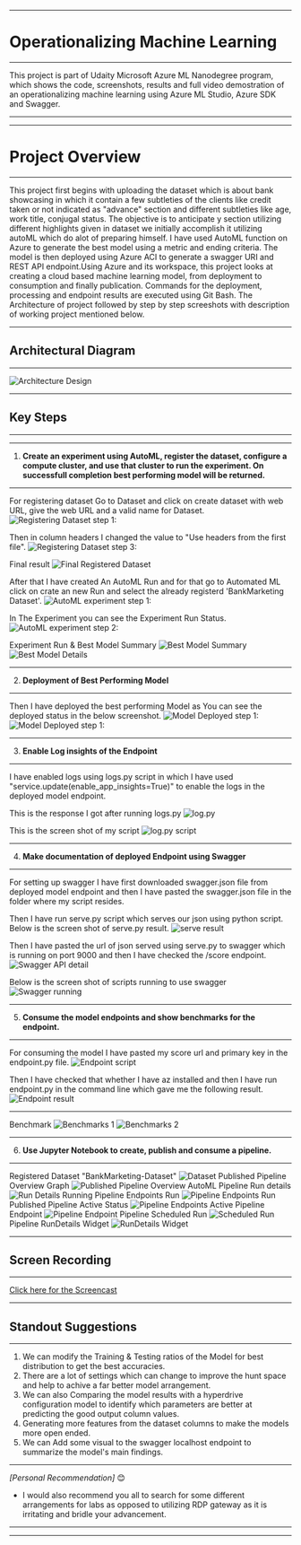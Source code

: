 ***
# Operationalizing Machine Learning
***
This project is part of Udaity Microsoft Azure ML Nanodegree program, which shows the code, screenshots, results and full video demostration of an operationalizing machine learning using Azure ML Studio, Azure SDK and Swagger.
***
***

# Project Overview
***
This project first begins with uploading the dataset which is about bank showcasing in which it contain a few subtleties of the clients like credit taken or not indicated as "advance" section and different subtleties like age, work title, conjugal status. The objective is to anticipate y section utilizing different highlights given in dataset we initially accomplish it utilizing autoML which do alot of preparing himself. I have used AutoML function on Azure to generate the best model using a metric and ending criteria. The model is then deployed using Azure ACI to generate a swagger URI and REST API endpoint.Using Azure and its workspace, this project looks at creating a cloud based machine learning model, from deployment to consumption and finally publication. Commands for the deployment, processing and endpoint results are executed using Git Bash.
The Architecture of project followed by step by step screeshots with description of working project mentioned below.
***

## Architectural Diagram
***
![Architecture Design](https://github.com/yash872/operationalizing-machine-learning/blob/master/Images/Project-Architecture.png)
***

## Key Steps
***
***
1. **Create an experiment using AutoML, register the dataset, configure a compute cluster, and use that cluster to run the experiment. On successfull completion best performing model will be returned.**
***
For registering dataset Go to Dataset and click on create dataset with web URL, give the web URL and a valid name for Dataset. 
![Registering Dataset step 1:](https://github.com/yash872/operationalizing-machine-learning/blob/master/Images/dataset-1.JPG)

Then in column headers I changed the value to "Use headers from the first file".
![Registering Dataset step 3:](https://github.com/yash872/operationalizing-machine-learning/blob/master/Images/dataset-2.JPG)

Final result
![Final Registered Dataset](https://github.com/yash872/operationalizing-machine-learning/blob/master/Images/dataset-3.JPG)

After that I have created An AutoML Run and for that go to Automated ML click on crate an new Run and select the already registerd 'BankMarketing Dataset'. 
![AutoML experiment step 1:](https://github.com/yash872/operationalizing-machine-learning/blob/master/Images/automl-1.JPG)

In The Experiment you can see the Experiment Run Status.
![AutoML experiment step 2:](https://github.com/yash872/operationalizing-machine-learning/blob/master/Images/automl-4.JPG)

Experiment Run & Best Model Summary
![Best Model Summary](https://github.com/yash872/operationalizing-machine-learning/blob/master/Images/automl-2.JPG)
![Best Model Details](https://github.com/yash872/operationalizing-machine-learning/blob/master/Images/automl-3.JPG)
***

2. **Deployment of Best Performing Model**
***
Then I have deployed the best performing Model as You can see the deployed status in the below screenshot.
![Model Deployed step 1:](https://github.com/yash872/operationalizing-machine-learning/blob/master/Images/Model-deploy-1.JPG)
![Model Deployed step 1:](https://github.com/yash872/operationalizing-machine-learning/blob/master/Images/Model-deploy-2.JPG)
***

3. **Enable Log insights of the Endpoint**
***
I have enabled logs using logs.py script in which I have used "service.update(enable_app_insights=True)" to enable the logs in the deployed model endpoint.

This is the response I got after running logs.py
![log.py](https://github.com/yash872/operationalizing-machine-learning/blob/master/Images/enable-log-1.JPG)

This is the screen shot of my script
![log.py script](https://github.com/yash872/operationalizing-machine-learning/blob/master/Images/enable-log-2.JPG)
***

4. **Make documentation of deployed Endpoint using Swagger**
***
For setting up swagger I have first downloaded swagger.json file from deployed model endpoint and then I have pasted the swagger.json file in the folder where my script resides. 

Then I have run serve.py script which serves our json using python script. Below is the screen shot of serve.py result. 
![serve result](https://github.com/yash872/operationalizing-machine-learning/blob/master/Images/swagger-2.JPG)

Then I have pasted the url of json served using serve.py to swagger which is running on port 9000 and then I have checked the /score endpoint.
![Swagger API detail](https://github.com/yash872/operationalizing-machine-learning/blob/master/Images/swagger-3.JPG)

Below is the screen shot of scripts running to use swagger
![Swagger running](https://github.com/yash872/operationalizing-machine-learning/blob/master/Images/swagger-4.JPG)
***

5. **Consume the model endpoints and show benchmarks for the endpoint.**
***
For consuming the model I have pasted my score url and primary key in the endpoint.py file.
![Endpoint script](https://github.com/yash872/operationalizing-machine-learning/blob/master/Images/endpoints-1.JPG)

Then I have checked that whether I have az installed and then I have run endpoint.py in the command line which gave me the following result.
![Endpoint result](https://github.com/yash872/operationalizing-machine-learning/blob/master/Images/endpoints-2.JPG)

***
Benchmark
![Benchmarks 1](https://github.com/yash872/operationalizing-machine-learning/blob/master/Images/benchmark-1.JPG)
![Benchmarks 2](https://github.com/yash872/operationalizing-machine-learning/blob/master/Images/benchmark-2.JPG)
***

6. **Use Jupyter Notebook to create, publish and consume a pipeline.**
***
Registered Dataset "BankMarketing-Dataset"
![Dataset](https://github.com/yash872/operationalizing-machine-learning/blob/master/Images/pipeline-dataset.JPG)
Published Pipeline Overview Graph 
![Published Pipeline Overview](https://github.com/yash872/operationalizing-machine-learning/blob/master/Images/pipeline-4.JPG)
AutoML Pipeline Run details
![Run Details](https://github.com/yash872/operationalizing-machine-learning/blob/master/Images/pipeline-1.JPG)
Running Pipeline Endpoints Run
![Pipeline Endpoints Run](https://github.com/yash872/operationalizing-machine-learning/blob/master/Images/pipeline-3.JPG)
Published Pipeline Active Status
![Pipeline Endpoints Active](https://github.com/yash872/operationalizing-machine-learning/blob/master/Images/pipeline-2.JPG)
Pipeline Endpoint
![Pipeline Endpoint](https://github.com/yash872/operationalizing-machine-learning/blob/master/Images/pipeline-5.JPG)
Pipeline Scheduled Run
![Scheduled Run](https://github.com/yash872/operationalizing-machine-learning/blob/master/Images/pipeline-6.JPG)
Pipeline RunDetails Widget
![RunDetails Widget](https://github.com/yash872/operationalizing-machine-learning/blob/master/Images/pipeline-7.JPG)
***

## Screen Recording
***
[Click here for the Screencast](https://drive.google.com/file/d/180JqYjitLLWAOrU1sIijdsMxuXo47oPz/view)
***

## Standout Suggestions
***
1. We can modify the Training & Testing ratios of the Model for best distribution to get the best accuracies.
2. There are a lot of settings which can change to improve the hunt space and help to achive a far better model arrangement.
3. We can also Comparing the model results with a hyperdrive configuration model to identify which parameters are better at predicting the good output column values.
4. Generating more features from the dataset columns to make the models more open ended.
5. We can Add some visual to the swagger localhost endpoint to summarize the model's main findings.
***

*[Personal Recommendation]* :blush:
- I would also recommend you all to search for some different arrangements for labs as opposed to utilizing RDP gateway as it is irritating and bridle your advancement.

***
***
